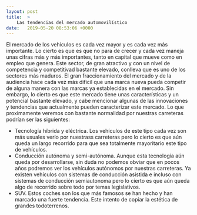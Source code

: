 ```yaml
---
layout: post
title:  >
    Las tendencias del mercado automovilístico
date:   2019-05-20 08:53:06 +0000
---
```



El mercado de los vehículos es cada vez mayor y es cada vez más importante. Lo cierto es que es que no para de crecer y cada vez maneja unas cifras más y más importantes, tanto en capital que mueve como en empleo que genera.
Este sector, de gran atractivo y con un nivel de competencia y competitivad bastante elevado, conlleva que es uno de los sectores más maduros. El gran fraccionamiento del mercado y de la audiencia hace cada vez más dificil que una marca nueva pueda competir de alguna manera con las marcas ya establecidas en el mercado. 
Sin embargo, lo cierto es que este mercado tiene unas características y un potencial bastante elevado, y cabe mencionar algunas de las innovaciones y tendencias que actualmente pueden caracterizar este mercado.
Lo que proximamente veremos con bastante normalidad por nuestras carreteras podrían ser las siguientes:
* Tecnología híbrida y eléctrica. Los vehículos de este tipo cada vez son más usuales verlo por nuestrass carreteras pero lo cierto es que aún queda un largo recorrido para que sea totalmente mayoritario este tipo de vehículos.
* Conducción autónoma y semi-autónoma. Aunque esta tecnología aún queda por desarrollarse, sin duda no podemos obviar que en pocos años podremos ver los vehículos autónomos por nuestras carreteras. Ya existen vehículos con sistemas de conducción asistida e incluso con sistemas de conducción semiautonoma pero lo cierto es que aún queda algo de recorrido sobre todo por temas legislativos.
* SUV. Estos coches son los que más famosos se han hecho y han marcado una fuerte tendencia. Este intento de copiar la estética de grandes todoterrenos.
